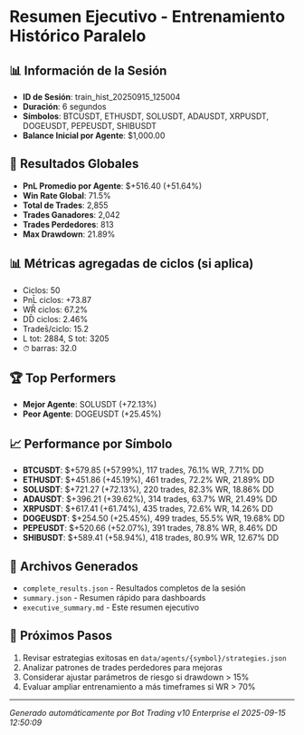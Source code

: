 # Resumen Ejecutivo - Entrenamiento Histórico Paralelo

## 📊 Información de la Sesión
- **ID de Sesión**: train_hist_20250915_125004
- **Duración**: 6 segundos
- **Símbolos**: BTCUSDT, ETHUSDT, SOLUSDT, ADAUSDT, XRPUSDT, DOGEUSDT, PEPEUSDT, SHIBUSDT
- **Balance Inicial por Agente**: $1,000.00

## 🎯 Resultados Globales
- **PnL Promedio por Agente**: $+516.40 (+51.64%)
- **Win Rate Global**: 71.5%
- **Total de Trades**: 2,855
- **Trades Ganadores**: 2,042
- **Trades Perdedores**: 813
- **Max Drawdown**: 21.89%

## 📊 Métricas agregadas de ciclos (si aplica)
- Ciclos: 50
- PnL̄ ciclos: +73.87
- WR̄ ciclos: 67.2%
- DD̄ ciclos: 2.46%
- Trades̄/ciclo: 15.2
- L tot: 2884, S tot: 3205
- ⏱̄ barras: 32.0


## 🏆 Top Performers
- **Mejor Agente**: SOLUSDT (+72.13%)
- **Peor Agente**: DOGEUSDT (+25.45%)

## 📈 Performance por Símbolo
- **BTCUSDT**: $+579.85 (+57.99%), 117 trades, 76.1% WR, 7.71% DD
- **ETHUSDT**: $+451.86 (+45.19%), 461 trades, 72.2% WR, 21.89% DD
- **SOLUSDT**: $+721.27 (+72.13%), 220 trades, 82.3% WR, 18.86% DD
- **ADAUSDT**: $+396.21 (+39.62%), 314 trades, 63.7% WR, 21.49% DD
- **XRPUSDT**: $+617.41 (+61.74%), 435 trades, 72.6% WR, 14.26% DD
- **DOGEUSDT**: $+254.50 (+25.45%), 499 trades, 55.5% WR, 19.68% DD
- **PEPEUSDT**: $+520.66 (+52.07%), 391 trades, 78.8% WR, 8.46% DD
- **SHIBUSDT**: $+589.41 (+58.94%), 418 trades, 80.9% WR, 12.67% DD

## 📁 Archivos Generados
- `complete_results.json` - Resultados completos de la sesión
- `summary.json` - Resumen rápido para dashboards
- `executive_summary.md` - Este resumen ejecutivo

## 🎯 Próximos Pasos
1. Revisar estrategias exitosas en `data/agents/{symbol}/strategies.json`
2. Analizar patrones de trades perdedores para mejoras
3. Considerar ajustar parámetros de riesgo si drawdown > 15%
4. Evaluar ampliar entrenamiento a más timeframes si WR > 70%

---
*Generado automáticamente por Bot Trading v10 Enterprise el 2025-09-15 12:50:09*
